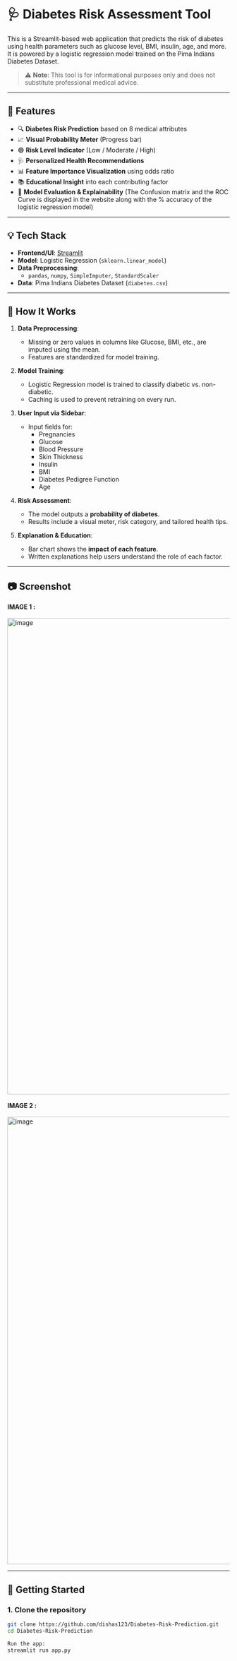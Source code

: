 # 🩺 Diabetes Risk Assessment Tool

This is a Streamlit-based web application that predicts the risk of diabetes using health parameters such as glucose level, BMI, insulin, age, and more. It is powered by a logistic regression model trained on the Pima Indians Diabetes Dataset.

> ⚠️ **Note**: This tool is for informational purposes only and does not substitute professional medical advice.

---

## 🚀 Features

- 🔍 **Diabetes Risk Prediction** based on 8 medical attributes
- 📈 **Visual Probability Meter** (Progress bar)
- 🟢 **Risk Level Indicator** (Low / Moderate / High)
- 🩺 **Personalized Health Recommendations**
- 📊 **Feature Importance Visualization** using odds ratio
- 📚 **Educational Insight** into each contributing factor
- 🤖 **Model Evaluation & Explainability** (The Confusion matrix and the ROC Curve is displayed in the website along with the % accuracy of the logistic regression model) <br>

---

## 💡 Tech Stack

- **Frontend/UI**: [Streamlit](https://streamlit.io/)
- **Model**: Logistic Regression (`sklearn.linear_model`)
- **Data Preprocessing**:
  - `pandas`, `numpy`, `SimpleImputer`, `StandardScaler`
- **Data**: Pima Indians Diabetes Dataset (`diabetes.csv`)

---

## 🧠 How It Works

1. **Data Preprocessing**:
   - Missing or zero values in columns like Glucose, BMI, etc., are imputed using the mean.
   - Features are standardized for model training.

2. **Model Training**:
   - Logistic Regression model is trained to classify diabetic vs. non-diabetic.
   - Caching is used to prevent retraining on every run.

3. **User Input via Sidebar**:
   - Input fields for:
     - Pregnancies
     - Glucose
     - Blood Pressure
     - Skin Thickness
     - Insulin
     - BMI
     - Diabetes Pedigree Function
     - Age

4. **Risk Assessment**:
   - The model outputs a **probability of diabetes**.
   - Results include a visual meter, risk category, and tailored health tips.

5. **Explanation & Education**:
   - Bar chart shows the **impact of each feature**.
   - Written explanations help users understand the role of each factor.

---

## 📷 Screenshot

**IMAGE 1 :** <br>
<br>
<img width="1919" height="1079" alt="image" src="https://github.com/user-attachments/assets/29bf4a96-2cfe-4302-81a4-7dbb9b2c929f" />
<br>
<br>
**IMAGE 2 :** <br>
<br>
<img width="839" height="1014" alt="image" src="https://github.com/user-attachments/assets/57df34ce-1830-419b-9e6f-a94585583527" />
<br>



---

## 🏁 Getting Started

### 1. Clone the repository
```bash
git clone https://github.com/dishas123/Diabetes-Risk-Prediction.git
cd Diabetes-Risk-Prediction

Run the app:
streamlit run app.py
